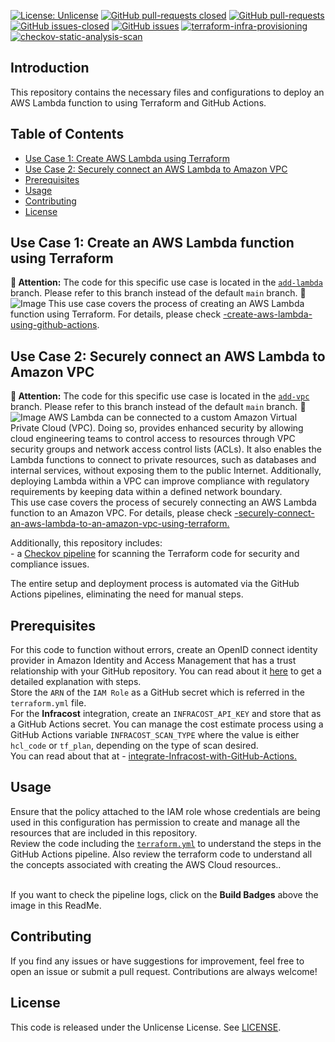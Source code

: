 [![License: Unlicense](https://img.shields.io/badge/license-Unlicense-white.svg)](https://choosealicense.com/licenses/unlicense/) [![GitHub pull-requests closed](https://img.shields.io/github/issues-pr-closed/kunduso/add-aws-lambda-terraform)](https://github.com/kunduso/add-aws-lambda-terraform/pulls?q=is%3Apr+is%3Aclosed) [![GitHub pull-requests](https://img.shields.io/github/issues-pr/kunduso/add-aws-lambda-terraform)](https://GitHub.com/kunduso/add-aws-lambda-terraform/pull/) 
[![GitHub issues-closed](https://img.shields.io/github/issues-closed/kunduso/add-aws-lambda-terraform)](https://github.com/kunduso/add-aws-lambda-terraform/issues?q=is%3Aissue+is%3Aclosed) [![GitHub issues](https://img.shields.io/github/issues/kunduso/add-aws-lambda-terraform)](https://GitHub.com/kunduso/add-aws-lambda-terraform/issues/) 
[![terraform-infra-provisioning](https://github.com/kunduso/add-aws-lambda-terraform/actions/workflows/terraform.yml/badge.svg?branch=main)](https://github.com/kunduso/add-aws-lambda-terraform/actions/workflows/terraform.yml) [![checkov-static-analysis-scan](https://github.com/kunduso/add-aws-lambda-terraform/actions/workflows/code-scan.yml/badge.svg?branch=main)](https://github.com/kunduso/add-aws-lambda-terraform/actions/workflows/code-scan.yml)

## Introduction
This repository contains the necessary files and configurations to deploy an AWS Lambda function to using Terraform and GitHub Actions.
## Table of Contents
- [Use Case 1: Create AWS Lambda using Terraform](#use-case-1-create-aws-lambda-using-terraform)
- [Use Case 2: Securely connect an AWS Lambda to Amazon VPC](#use-case-2-securely-connect-an-aws-lambda-to-amazon-vpc)
- [Prerequisites](#prerequisites)
- [Usage](#usage)
- [Contributing](#contributing)
- [License](#license)

## Use Case 1: Create an AWS Lambda function using Terraform
**🔔 Attention:** The code for this specific use case is located in the [`add-lambda`](https://github.com/kunduso/add-aws-lambda-terraform/tree/add-lambda) branch. Please refer to this branch instead of the default `main` branch. **🔔**
![Image](https://skdevops.files.wordpress.com/2024/06/95-image-0-1.png)
This use case covers the process of creating an AWS Lambda function using Terraform. For details, please check [-create-aws-lambda-using-github-actions](https://skundunotes.com/2024/06/18/automating-aws-lambda-deployment-harnessing-terraform-github-actions-and-python-for-cloudwatch-logging/).


## Use Case 2: Securely connect an AWS Lambda to Amazon VPC
**🔔 Attention:** The code for this specific use case is located in the [`add-vpc`](https://github.com/kunduso/add-aws-lambda-terraform/tree/add-vpc) branch. Please refer to this branch instead of the default `main` branch. **🔔**
![Image](https://skdevops.files.wordpress.com/2024/11/106-image-0.png)
AWS Lambda can be connected to a custom Amazon Virtual Private Cloud (VPC). Doing so, provides enhanced security by allowing cloud engineering teams to control access to resources through VPC security groups and network access control lists (ACLs). It also enables the Lambda functions to connect to private resources, such as databases and internal services, without exposing them to the public Internet. Additionally, deploying Lambda within a VPC can improve compliance with regulatory requirements by keeping data within a defined network boundary.
</br>This use case covers the process of securely connecting an AWS Lambda function to an Amazon VPC. For details, please check [-securely-connect-an-aws-lambda-to-an-amazon-vpc-using-terraform.](https://skundunotes.com/2024/11/24/securely-connect-an-aws-lambda-to-an-amazon-vpc-using-terraform/)

Additionally, this repository includes:
</br> - a [Checkov pipeline](./.github/workflows/code-scan.yml) for scanning the Terraform code for security and compliance issues.

The entire setup and deployment process is automated via the GitHub Actions pipelines, eliminating the need for manual steps.

## Prerequisites
For this code to function without errors, create an OpenID connect identity provider in Amazon Identity and Access Management that has a trust relationship with your GitHub repository. You can read about it [here](https://skundunotes.com/2023/02/28/securely-integrate-aws-credentials-with-github-actions-using-openid-connect/) to get a detailed explanation with steps.
<br />Store the `ARN` of the `IAM Role` as a GitHub secret which is referred in the `terraform.yml` file.
<br />For the **Infracost** integration, create an `INFRACOST_API_KEY` and store that as a GitHub Actions secret. You can manage the cost estimate process using a GitHub Actions variable `INFRACOST_SCAN_TYPE` where the value is either `hcl_code` or `tf_plan`, depending on the type of scan desired.
<br />You can read about that at - [integrate-Infracost-with-GitHub-Actions.](http://skundunotes.com/2023/07/17/estimate-aws-cloud-resource-cost-with-infracost-terraform-and-github-actions/)
## Usage
Ensure that the policy attached to the IAM role whose credentials are being used in this configuration has permission to create and manage all the resources that are included in this repository.
<br />Review the code including the [`terraform.yml`](./.github/workflows/terraform.ymlt) to understand the steps in the GitHub Actions pipeline. Also review the terraform code to understand all the concepts associated with creating the AWS Cloud resources..

<br />If you want to check the pipeline logs, click on the **Build Badges** above the image in this ReadMe.

## Contributing
If you find any issues or have suggestions for improvement, feel free to open an issue or submit a pull request. Contributions are always welcome!

## License
This code is released under the Unlicense License. See [LICENSE](LICENSE).